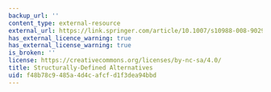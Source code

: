 ```yaml
---
backup_url: ''
content_type: external-resource
external_url: https://link.springer.com/article/10.1007/s10988-008-9029-y
has_external_licence_warning: true
has_external_license_warning: true
is_broken: ''
license: https://creativecommons.org/licenses/by-nc-sa/4.0/
title: Structurally-Defined Alternatives
uid: f48b78c9-485a-4d4c-afcf-d1f3dea94bbd
---
```

